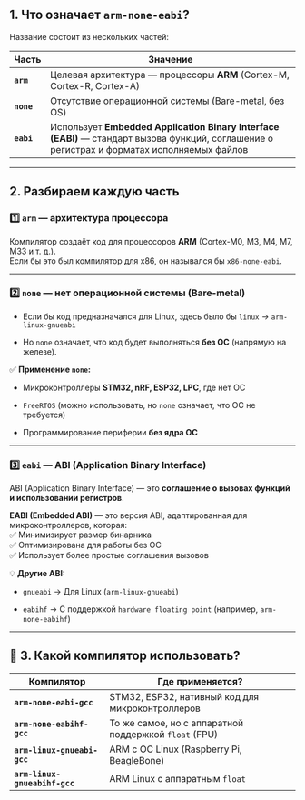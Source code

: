 
## **1. Что означает `arm-none-eabi`?**

Название состоит из нескольких частей:

|Часть|Значение|
|---|---|
|**`arm`**|Целевая архитектура — процессоры **ARM** (Cortex-M, Cortex-R, Cortex-A)|
|**`none`**|Отсутствие операционной системы (Bare-metal, без OS)|
|**`eabi`**|Использует **Embedded Application Binary Interface (EABI)** — стандарт вызова функций, соглашение о регистрах и форматах исполняемых файлов|

---

## **2. Разбираем каждую часть**

### **1️⃣ `arm` — архитектура процессора**

Компилятор создаёт код для процессоров **ARM** (Cortex-M0, M3, M4, M7, M33 и т. д.).  
Если бы это был компилятор для x86, он назывался бы `x86-none-eabi`.

---

### **2️⃣ `none` — нет операционной системы (Bare-metal)**

- Если бы код предназначался для Linux, здесь было бы `linux` → `arm-linux-gnueabi`
    
- Но `none` означает, что код будет выполняться **без ОС** (напрямую на железе).
    

✅ **Применение `none`:**

- Микроконтроллеры **STM32, nRF, ESP32, LPC**, где нет ОС
    
- `FreeRTOS` (можно использовать, но `none` означает, что ОС не требуется)
    
- Программирование периферии **без ядра ОС**
    

---

### **3️⃣ `eabi` — ABI (Application Binary Interface)**

ABI (Application Binary Interface) — это **соглашение о вызовах функций и использовании регистров**.

**EABI (Embedded ABI)** — это версия ABI, адаптированная для микроконтроллеров, которая:  
✅ Минимизирует размер бинарника  
✅ Оптимизирована для работы без ОС  
✅ Использует более простые соглашения вызовов

💡 **Другие ABI:**

- `gnueabi` → Для Linux (`arm-linux-gnueabi`)
    
- `eabihf` → С поддержкой `hardware floating point` (например, `arm-none-eabihf`)
    

---

## 🎯 **3. Какой компилятор использовать?**

|Компилятор|Где применяется?|
|---|---|
|**`arm-none-eabi-gcc`**|STM32, ESP32, нативный код для микроконтроллеров|
|**`arm-none-eabihf-gcc`**|То же самое, но с аппаратной поддержкой `float` (FPU)|
|**`arm-linux-gnueabi-gcc`**|ARM с ОС Linux (Raspberry Pi, BeagleBone)|
|**`arm-linux-gnueabihf-gcc`**|ARM Linux с аппаратным `float`|